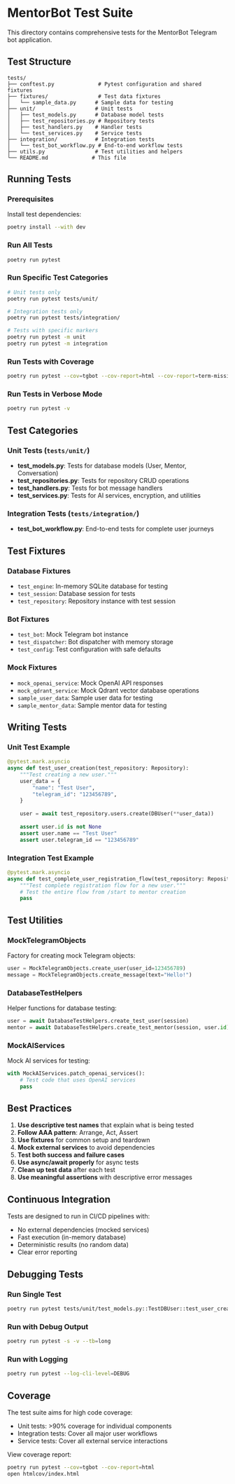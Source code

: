 # MentorBot Test Suite

This directory contains comprehensive tests for the MentorBot Telegram bot application.

## Test Structure

```
tests/
├── conftest.py              # Pytest configuration and shared fixtures
├── fixtures/                # Test data fixtures
│   └── sample_data.py      # Sample data for testing
├── unit/                   # Unit tests
│   ├── test_models.py      # Database model tests
│   ├── test_repositories.py # Repository tests
│   ├── test_handlers.py    # Handler tests
│   └── test_services.py    # Service tests
├── integration/            # Integration tests
│   └── test_bot_workflow.py # End-to-end workflow tests
├── utils.py                # Test utilities and helpers
└── README.md              # This file
```

## Running Tests

### Prerequisites

Install test dependencies:
```bash
poetry install --with dev
```

### Run All Tests
```bash
poetry run pytest
```

### Run Specific Test Categories
```bash
# Unit tests only
poetry run pytest tests/unit/

# Integration tests only
poetry run pytest tests/integration/

# Tests with specific markers
poetry run pytest -m unit
poetry run pytest -m integration
```

### Run Tests with Coverage
```bash
poetry run pytest --cov=tgbot --cov-report=html --cov-report=term-missing
```

### Run Tests in Verbose Mode
```bash
poetry run pytest -v
```

## Test Categories

### Unit Tests (`tests/unit/`)

- **test_models.py**: Tests for database models (User, Mentor, Conversation)
- **test_repositories.py**: Tests for repository CRUD operations
- **test_handlers.py**: Tests for bot message handlers
- **test_services.py**: Tests for AI services, encryption, and utilities

### Integration Tests (`tests/integration/`)

- **test_bot_workflow.py**: End-to-end tests for complete user journeys

## Test Fixtures

### Database Fixtures
- `test_engine`: In-memory SQLite database for testing
- `test_session`: Database session for tests
- `test_repository`: Repository instance with test session

### Bot Fixtures
- `test_bot`: Mock Telegram bot instance
- `test_dispatcher`: Bot dispatcher with memory storage
- `test_config`: Test configuration with safe defaults

### Mock Fixtures
- `mock_openai_service`: Mock OpenAI API responses
- `mock_qdrant_service`: Mock Qdrant vector database operations
- `sample_user_data`: Sample user data for testing
- `sample_mentor_data`: Sample mentor data for testing

## Writing Tests

### Unit Test Example
```python
@pytest.mark.asyncio
async def test_user_creation(test_repository: Repository):
    """Test creating a new user."""
    user_data = {
        "name": "Test User",
        "telegram_id": "123456789",
    }
    
    user = await test_repository.users.create(DBUser(**user_data))
    
    assert user.id is not None
    assert user.name == "Test User"
    assert user.telegram_id == "123456789"
```

### Integration Test Example
```python
@pytest.mark.asyncio
async def test_complete_user_registration_flow(test_repository: Repository):
    """Test complete registration flow for a new user."""
    # Test the entire flow from /start to mentor creation
    pass
```

## Test Utilities

### MockTelegramObjects
Factory for creating mock Telegram objects:
```python
user = MockTelegramObjects.create_user(user_id=123456789)
message = MockTelegramObjects.create_message(text="Hello!")
```

### DatabaseTestHelpers
Helper functions for database testing:
```python
user = await DatabaseTestHelpers.create_test_user(session)
mentor = await DatabaseTestHelpers.create_test_mentor(session, user.id)
```

### MockAIServices
Mock AI services for testing:
```python
with MockAIServices.patch_openai_services():
    # Test code that uses OpenAI services
    pass
```

## Best Practices

1. **Use descriptive test names** that explain what is being tested
2. **Follow AAA pattern**: Arrange, Act, Assert
3. **Use fixtures** for common setup and teardown
4. **Mock external services** to avoid dependencies
5. **Test both success and failure cases**
6. **Use async/await properly** for async tests
7. **Clean up test data** after each test
8. **Use meaningful assertions** with descriptive error messages

## Continuous Integration

Tests are designed to run in CI/CD pipelines with:
- No external dependencies (mocked services)
- Fast execution (in-memory database)
- Deterministic results (no random data)
- Clear error reporting

## Debugging Tests

### Run Single Test
```bash
poetry run pytest tests/unit/test_models.py::TestDBUser::test_user_creation -v
```

### Run with Debug Output
```bash
poetry run pytest -s -v --tb=long
```

### Run with Logging
```bash
poetry run pytest --log-cli-level=DEBUG
```

## Coverage

The test suite aims for high code coverage:
- Unit tests: >90% coverage for individual components
- Integration tests: Cover all major user workflows
- Service tests: Cover all external service interactions

View coverage report:
```bash
poetry run pytest --cov=tgbot --cov-report=html
open htmlcov/index.html
```